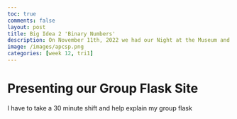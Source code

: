 ```yaml
---
toc: true
comments: false
layout: post
title: Big Idea 2 'Binary Numbers'
description: On November 11th, 2022 we had our Night at the Museum and this is the blog post about how it went and what I saw
image: /images/apcsp.png
categories: [week 12, tri1]
---
```


# Presenting our Group Flask Site
I have to take a 30 minute shift and help explain my group flask